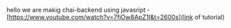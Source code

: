 hello we are makig chai-backend using javasript 
-[https://www.youtube.com/watch?v=7fjOw8ApZ1I&t=2600s](link of tutorial)